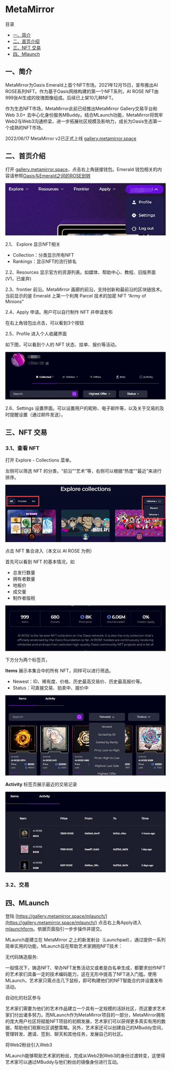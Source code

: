 # MetaMirror

目录

* [一、简介](#yi-jian-jie)
* [二、首页介绍](#er-shou-ye-jie-shao)
* [三、NFT 交易](#san-nft-jiao-yi)
* [四、Mlaunch](#si-mlaunch)


## 一、简介

MetaMirror为Oasis Emerald上首个NFT市场。2021年12月15日，宣布推出AI ROSE系列NFT。作为基于Oasis网络构建的第一个NFT系列，AI ROSE NFT由999张AI生成的玫瑰图像组成。后续已上架10几种NFT。

作为生态NFT市场，MetaMirror此前已经推出MetaMirror Gallery交易平台和Web 3.0+ 去中心化身份服务MBuddy。结合MLaunch功能，MetaMirror将筑牢Web2与Web3沟通桥梁，进一步拓展社区规模及影响力，成长为Oasis生态第一个成熟的NFT市场。

2022/06/17 MetaMirror v2已正式上线 [gallery.metamirror.space](https://gallery.metamirror.space/)


## 二、首页介绍

打开  [gallery.metamirror.space](https://gallery.metamirror.space/)，点击右上角链接钱包。Emerald 钱包相关的内容请参照[Oasis与Emerald之间的ROSE划转](/dev_support/Oasis与Emerald之间的ROSE划转/Oasis与Emerald之间的ROSE划转.md)

![](MetaMirror_1.jpg)

2.1、 Explore 显示NFT相关
- Collection：分类显示所有NFT
- Rankings：显示NFT的流行排名

2.2、Resources 显示官方的资源列表。如媒体、帮助中心、教程、旧版界面(V1，已废弃)

2.3、frontier 前沿。MetaMirror 画廊的前沿，支持创新和最前沿的区块链技术。当前显示的是 Emerald 上第一个利用 Parcel 技术的加密 NFT “Army of Minions”

2.4、Apply 申请。用户可以自行制作 NFT 并申请发布

在右上角钱包出点击，可以看到3个按钮

2.5、Profile 进入个人收藏界面

如下图，可以看到个人的 NFT 状态、挂单、报价等活动。

![](MetaMirror_2.jpg)

2.6、Settings 设置界面。可以设置用户的昵称、电子邮件等，以及关于交易的及时提醒设置（通过邮件发送）。


## 三、NFT 交易

### 3.1、查看 NFT
打开 Explore - Collections 菜单。

左侧可以筛选 NFT 的分类，“前沿”“艺术”等，右侧可以根据“热度”“最近”来进行排序。

![](MetaMirror_3.jpg)

点击 NFT 集合进入（本文以 AI ROSE 为例）

首先可以看到 NFT 的基本情况，如
- 总发行数量
- 拥有者数量
- 地板价
- 成交量
- 制作者版税

![](MetaMirror_4.jpg)

下方分为两个标签页，

**Items** 展示本集合中的所有 NFT，同样可以进行筛选。
- Newest：ID、稀有度、价格、历史最高交易价、历史最高报价等。
- Status：可直接交易、拍卖中、报价中

![](MetaMirror_5.jpg)

**Activity** 标签页展示最近的交易记录

![](MetaMirror_6.jpg)

### 3.2、交易

## 四、MLaunch

登陆 [https://gallery.metamirror.space/mlaunch/](https://gallery.metamirror.space/mlaunch/) 点击右上角Apply进入[mlaunchform](https://gallery.metamirror.space/mlaunchform/)。依据页面指引一步步操作并提交。

MLaunch是建立在 MetaMirror 之上的新发射台（Launchpad），通过提供一系列简单实用的功能，MLaunch旨在帮助艺术家拥抱NFT技术：

无代码铸造服务:

一般情况下，铸造NFT、举办NFT发售活动又或者是白名单生成，都要求创作NFT的艺术家们具备一定的技术编码能力，这在无形中提高了NFT进入门槛。使用 MLaunch，艺术家只需点击几下鼠标，即可构建他们的NFT智能合约并设置发布活动。

自动化的社区参与

艺术家们需要为他们的艺术作品建立一个具有一定规模的活跃社区，而这要求艺术家们付出诸多努力。而MLaunch作为MetaMirror项目的一部分，MetaMirror拥有的庞大用户社区将赋能NFT项目的初期发展，艺术家们可以获得更多真实有用的数据，帮助他们观察社区调整策略。另外，艺术家还可以创建自己的MBuddy空间，管理转发、邀请、签到、聊天和其他任务，发展自己的社区。

将Web2粉丝引入Web3

MLaunch能够帮助艺术家的粉丝，完成从Web2到Web3的身份过渡转变，这使得艺术家可以通过MBuddy与他们粉丝的镜像身份进行互动。

